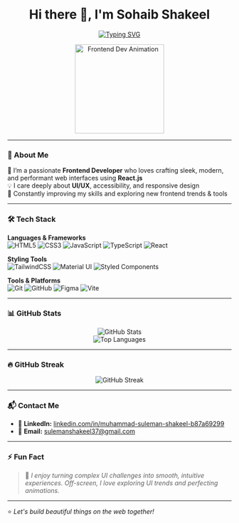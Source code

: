 <h1 align="center">Hi there 👋, I'm Sohaib Shakeel</h1>

<p align="center">
  <a href="https://github.com/sohaibs-liberary">
    <img src="https://readme-typing-svg.demolab.com?font=Fira+Code&size=22&pause=1000&center=true&vCenter=true&width=435&lines=Frontend+React+Developer+%F0%9F%92%BB;UI%2FUX+Lover+%F0%9F%8C%9F;Clean+Code+Advocate+%F0%9F%93%88;Open+to+Collaborations+%F0%9F%91%8B" alt="Typing SVG" />
  </a>
</p>

<p align="center">
  <img src="https://lottie.host/edebaa96-8027-4cf9-8eb8-7c746c94b6d0/fKq1LTOj2C.json" alt="Frontend Dev Animation" width="200" height="200" />
</p>

---

### 🧠 About Me

🎯 I’m a passionate **Frontend Developer** who loves crafting sleek, modern, and performant web interfaces using **React.js**  
💡 I care deeply about **UI/UX**, accessibility, and responsive design  
🌱 Constantly improving my skills and exploring new frontend trends & tools

---

### 🛠️ Tech Stack

**Languages & Frameworks**  
![HTML5](https://img.shields.io/badge/HTML5-E34F26?style=for-the-badge&logo=html5&logoColor=white)
![CSS3](https://img.shields.io/badge/CSS3-1572B6?style=for-the-badge&logo=css3&logoColor=white)
![JavaScript](https://img.shields.io/badge/JavaScript-F7DF1E?style=for-the-badge&logo=javascript&logoColor=black)
![TypeScript](https://img.shields.io/badge/TypeScript-007ACC?style=for-the-badge&logo=typescript&logoColor=white)
![React](https://img.shields.io/badge/React-20232A?style=for-the-badge&logo=react&logoColor=61DAFB)

**Styling Tools**  
![TailwindCSS](https://img.shields.io/badge/Tailwind_CSS-38B2AC?style=for-the-badge&logo=tailwind-css&logoColor=white)
![Material UI](https://img.shields.io/badge/MUI-007FFF?style=for-the-badge&logo=mui&logoColor=white)
![Styled Components](https://img.shields.io/badge/styled--components-DB7093?style=for-the-badge&logo=styled-components&logoColor=white)

**Tools & Platforms**  
![Git](https://img.shields.io/badge/Git-F05032?style=for-the-badge&logo=git&logoColor=white)
![GitHub](https://img.shields.io/badge/GitHub-181717?style=for-the-badge&logo=github&logoColor=white)
![Figma](https://img.shields.io/badge/Figma-0AC97F?style=for-the-badge&logo=figma&logoColor=white)
![Vite](https://img.shields.io/badge/Vite-646CFF?style=for-the-badge&logo=vite&logoColor=white)

---

### 📊 GitHub Stats

<p align="center">
  <img src="https://github-readme-stats.vercel.app/api?username=sohaibs-liberary&show_icons=true&theme=radical" alt="GitHub Stats" />
  <br />
  <img src="https://github-readme-stats.vercel.app/api/top-langs/?username=sohaibs-liberary&layout=compact&theme=radical" alt="Top Languages" />
</p>

---

### 🔥 GitHub Streak

<p align="center">
  <img src="https://github-readme-streak-stats.herokuapp.com/?user=sohaibs-liberary&theme=radical" alt="GitHub Streak" />
</p>

---

### 📬 Contact Me

- 💼 **LinkedIn:** [linkedin.com/in/muhammad-suleman-shakeel-b87a69299](https://linkedin.com/in/muhammad-suleman-shakeel-b87a69299)  
- 📧 **Email:** sulemanshakeel37@gmail.com

---

### ⚡ Fun Fact

> 💭 *I enjoy turning complex UI challenges into smooth, intuitive experiences. Off-screen, I love exploring UI trends and perfecting animations.*

---

⭐ *Let's build beautiful things on the web together!*  
